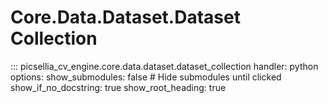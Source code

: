# Core.Data.Dataset.Dataset Collection

::: picsellia_cv_engine.core.data.dataset.dataset_collection
    handler: python
    options:
        show_submodules: false  # Hide submodules until clicked
        show_if_no_docstring: true
        show_root_heading: true
